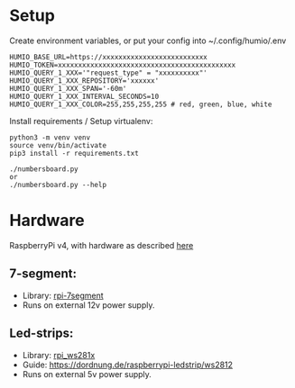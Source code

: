 # Setup
Create environment variables, or put your config into ~/.config/humio/.env
```
HUMIO_BASE_URL=https://xxxxxxxxxxxxxxxxxxxxxxxxxx
HUMIO_TOKEN=xxxxxxxxxxxxxxxxxxxxxxxxxxxxxxxxxxxxxxxxxxxx
HUMIO_QUERY_1_XXX='"request_type" = "xxxxxxxxxx"'
HUMIO_QUERY_1_XXX_REPOSITORY='xxxxxx'
HUMIO_QUERY_1_XXX_SPAN='-60m'
HUMIO_QUERY_1_XXX_INTERVAL_SECONDS=10
HUMIO_QUERY_1_XXX_COLOR=255,255,255,255 # red, green, blue, white
```

Install requirements / Setup virtualenv:
```
python3 -m venv venv
source venv/bin/activate
pip3 install -r requirements.txt

./numbersboard.py
or
./numbersboard.py --help

```

# Hardware
RaspberryPi v4, with hardware as described [here](https://github.com/agjendem/rpi-7segment)

## 7-segment:
* Library: [rpi-7segment](https://github.com/agjendem/rpi-7segment)
* Runs on external 12v power supply.

## Led-strips:
* Library: [rpi_ws281x](https://github.com/jgarff/rpi_ws281x)
* Guide: https://dordnung.de/raspberrypi-ledstrip/ws2812
* Runs on external 5v power supply.
